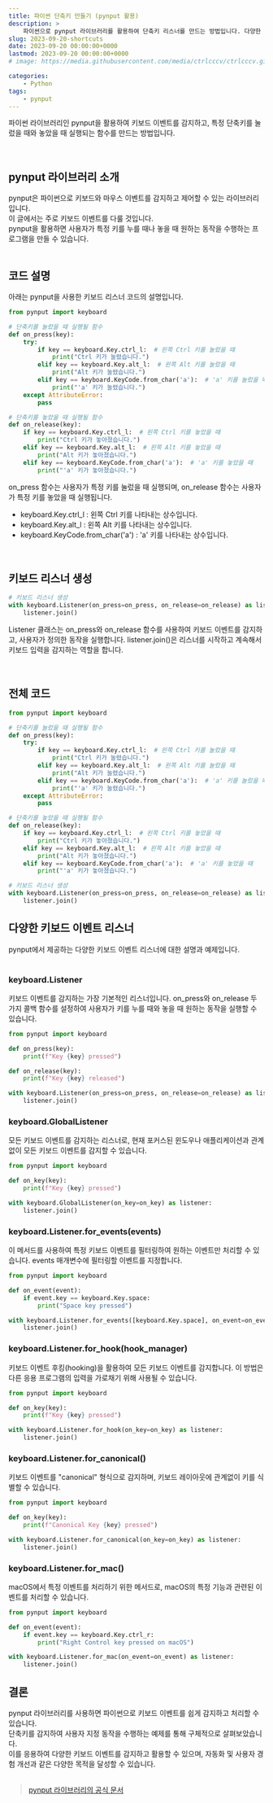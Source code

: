 ```yaml
---
title: 파이썬 단축키 만들기 (pynput 활용)
description: >  
    파이썬으로 pynput 라이브러리를 활용하여 단축키 리스너를 만드는 방법입니다. 다양한 키보드 이벤트 리스너의 설명과 예제입니다.
slug: 2023-09-20-shortcuts
date: 2023-09-20 00:00:00+0000
lastmod: 2023-09-20 00:00:00+0000
# image: https://media.githubusercontent.com/media/ctrlcccv/ctrlcccv.github.io/master/assets/img/post/mouse-position.webp

categories:
    - Python
tags:
    - pynput
---
```

파이썬 라이브러리인 pynput을 활용하여 키보드 이벤트를 감지하고, 특정 단축키를 눌렀을 때와 놓았을 때 실행되는 함수를 만드는 방법입니다.



<ins class="adsbygoogle"
     style="display:block; text-align:center;"
     data-ad-layout="in-article"
     data-ad-format="fluid"
     data-ad-client="ca-pub-8535540836842352"
     data-ad-slot="2974559225"></ins>
<script>
     (adsbygoogle = window.adsbygoogle || []).push({});
</script>


<br>

## pynput 라이브러리 소개
pynput은 파이썬으로 키보드와 마우스 이벤트를 감지하고 제어할 수 있는 라이브러리입니다.   
이 글에서는 주로 키보드 이벤트를 다룰 것입니다.   
pynput을 활용하면 사용자가 특정 키를 누를 때나 놓을 때 원하는 동작을 수행하는 프로그램을 만들 수 있습니다.  
<br>

## 코드 설명
아래는 pynput을 사용한 키보드 리스너 코드의 설명입니다.  

```python
from pynput import keyboard

# 단축키를 눌렀을 때 실행될 함수
def on_press(key):
    try:
        if key == keyboard.Key.ctrl_l:  # 왼쪽 Ctrl 키를 눌렀을 때
            print("Ctrl 키가 눌렸습니다.")
        elif key == keyboard.Key.alt_l:  # 왼쪽 Alt 키를 눌렀을 때
            print("Alt 키가 눌렸습니다.")
        elif key == keyboard.KeyCode.from_char('a'):  # 'a' 키를 눌렀을 때
            print("'a' 키가 눌렸습니다.")
    except AttributeError:
        pass

# 단축키를 놓았을 때 실행될 함수
def on_release(key):
    if key == keyboard.Key.ctrl_l:  # 왼쪽 Ctrl 키를 놓았을 때
        print("Ctrl 키가 놓아졌습니다.")
    elif key == keyboard.Key.alt_l:  # 왼쪽 Alt 키를 놓았을 때
        print("Alt 키가 놓아졌습니다.")
    elif key == keyboard.KeyCode.from_char('a'):  # 'a' 키를 놓았을 때
        print("'a' 키가 놓아졌습니다.")
```
on_press 함수는 사용자가 특정 키를 눌렀을 때 실행되며, on_release 함수는 사용자가 특정 키를 놓았을 때 실행됩니다.  
* keyboard.Key.ctrl_l : 왼쪽 Ctrl 키를 나타내는 상수입니다.
* keyboard.Key.alt_l : 왼쪽 Alt 키를 나타내는 상수입니다. 
* keyboard.KeyCode.from_char('a') : 'a' 키를 나타내는 상수입니다.  
<br>

## 키보드 리스너 생성
```python
# 키보드 리스너 생성
with keyboard.Listener(on_press=on_press, on_release=on_release) as listener:
    listener.join()
```
Listener 클래스는 on_press와 on_release 함수를 사용하여 키보드 이벤트를 감지하고, 사용자가 정의한 동작을 실행합니다. listener.join()은 리스너를 시작하고 계속해서 키보드 입력을 감지하는 역할을 합니다.  



<ins class="adsbygoogle"
     style="display:block; text-align:center;"
     data-ad-layout="in-article"
     data-ad-format="fluid"
     data-ad-client="ca-pub-8535540836842352"
     data-ad-slot="2974559225"></ins>
<script>
     (adsbygoogle = window.adsbygoogle || []).push({});
</script>


<br>

## 전체 코드
```python
from pynput import keyboard

# 단축키를 눌렀을 때 실행될 함수
def on_press(key):
    try:
        if key == keyboard.Key.ctrl_l:  # 왼쪽 Ctrl 키를 눌렀을 때
            print("Ctrl 키가 눌렸습니다.")
        elif key == keyboard.Key.alt_l:  # 왼쪽 Alt 키를 눌렀을 때
            print("Alt 키가 눌렸습니다.")
        elif key == keyboard.KeyCode.from_char('a'):  # 'a' 키를 눌렀을 때
            print("'a' 키가 눌렸습니다.")
    except AttributeError:
        pass

# 단축키를 놓았을 때 실행될 함수
def on_release(key):
    if key == keyboard.Key.ctrl_l:  # 왼쪽 Ctrl 키를 놓았을 때
        print("Ctrl 키가 놓아졌습니다.")
    elif key == keyboard.Key.alt_l:  # 왼쪽 Alt 키를 놓았을 때
        print("Alt 키가 놓아졌습니다.")
    elif key == keyboard.KeyCode.from_char('a'):  # 'a' 키를 놓았을 때
        print("'a' 키가 놓아졌습니다.")

# 키보드 리스너 생성
with keyboard.Listener(on_press=on_press, on_release=on_release) as listener:
    listener.join()
```

## 다양한 키보드 이벤트 리스너
pynput에서 제공하는 다양한 키보드 이벤트 리스너에 대한 설명과 예제입니다.  
<br>

### keyboard.Listener
키보드 이벤트를 감지하는 가장 기본적인 리스너입니다. on_press와 on_release 두 가지 콜백 함수를 설정하여 사용자가 키를 누를 때와 놓을 때 원하는 동작을 실행할 수 있습니다.

```python
from pynput import keyboard

def on_press(key):
    print(f"Key {key} pressed")

def on_release(key):
    print(f"Key {key} released")

with keyboard.Listener(on_press=on_press, on_release=on_release) as listener:
    listener.join()
```
### keyboard.GlobalListener
모든 키보드 이벤트를 감지하는 리스너로, 현재 포커스된 윈도우나 애플리케이션과 관계없이 모든 키보드 이벤트를 감지할 수 있습니다.

```python
from pynput import keyboard

def on_key(key):
    print(f"Key {key} pressed")

with keyboard.GlobalListener(on_key=on_key) as listener:
    listener.join()
```

### keyboard.Listener.for_events(events)
이 메서드를 사용하여 특정 키보드 이벤트를 필터링하여 원하는 이벤트만 처리할 수 있습니다. events 매개변수에 필터링할 이벤트를 지정합니다.

```python
from pynput import keyboard

def on_event(event):
    if event.key == keyboard.Key.space:
        print("Space key pressed")

with keyboard.Listener.for_events([keyboard.Key.space], on_event=on_event) as listener:
    listener.join()
```

### keyboard.Listener.for_hook(hook_manager)
키보드 이벤트 후킹(hooking)을 활용하여 모든 키보드 이벤트를 감지합니다. 이 방법은 다른 응용 프로그램의 입력을 가로채기 위해 사용될 수 있습니다.

```python
from pynput import keyboard

def on_key(key):
    print(f"Key {key} pressed")

with keyboard.Listener.for_hook(on_key=on_key) as listener:
    listener.join()
```

### keyboard.Listener.for_canonical()
키보드 이벤트를 "canonical" 형식으로 감지하며, 키보드 레이아웃에 관계없이 키를 식별할 수 있습니다.

```python
from pynput import keyboard

def on_key(key):
    print(f"Canonical Key {key} pressed")

with keyboard.Listener.for_canonical(on_key=on_key) as listener:
    listener.join()
```

### keyboard.Listener.for_mac()
macOS에서 특정 이벤트를 처리하기 위한 메서드로, macOS의 특정 기능과 관련된 이벤트를 처리할 수 있습니다.

```python
from pynput import keyboard

def on_event(event):
    if event.key == keyboard.Key.ctrl_r:
        print("Right Control key pressed on macOS")

with keyboard.Listener.for_mac(on_event=on_event) as listener:
    listener.join()
```

## 결론
pynput 라이브러리를 사용하면 파이썬으로 키보드 이벤트를 쉽게 감지하고 처리할 수 있습니다.   
단축키를 감지하여 사용자 지정 동작을 수행하는 예제를 통해 구체적으로 살펴보았습니다.   
이를 응용하여 다양한 키보드 이벤트를 감지하고 활용할 수 있으며, 자동화 및 사용자 경험 개선과 같은 다양한 목적을 달성할 수 있습니다.  
<br>

> [pynput 라이브러리의 공식 문서](https://pynput.readthedocs.io/en/latest/keyboard.html)
